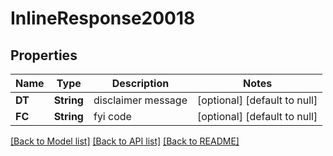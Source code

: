 # InlineResponse20018

## Properties
Name | Type | Description | Notes
------------ | ------------- | ------------- | -------------
**DT** | **String** | disclaimer message | [optional] [default to null]
**FC** | **String** | fyi code | [optional] [default to null]

[[Back to Model list]](../README.md#documentation-for-models) [[Back to API list]](../README.md#documentation-for-api-endpoints) [[Back to README]](../README.md)


